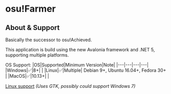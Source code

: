 # osu!Farmer

## About & Support

Basically the successor to osu!Achieved.

This application is build using the new Avalonia framework and .NET 5, supporting multiple platforms.

OS Support:
|OS|Supported|Minimum Version|Note|
|---|---|---|---|
|Windows|✅|8+| |
|Linux|✅|Multiple| Debian 9+, Ubuntu 16.04+, Fedora 30+ |
|MacOS|✅|10.13+| |

[Linux support](https://github.com/jsuarezruiz/maui-linux) *(Uses GTK, possibly could support Windows 7)*